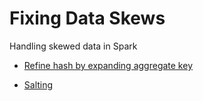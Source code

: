 # Fixing Data Skews

Handling skewed data in Spark

- [Refine hash by expanding aggregate key](src/main/scala/Gps.scala)

- [Salting](src/main/scala/Salting.scala)